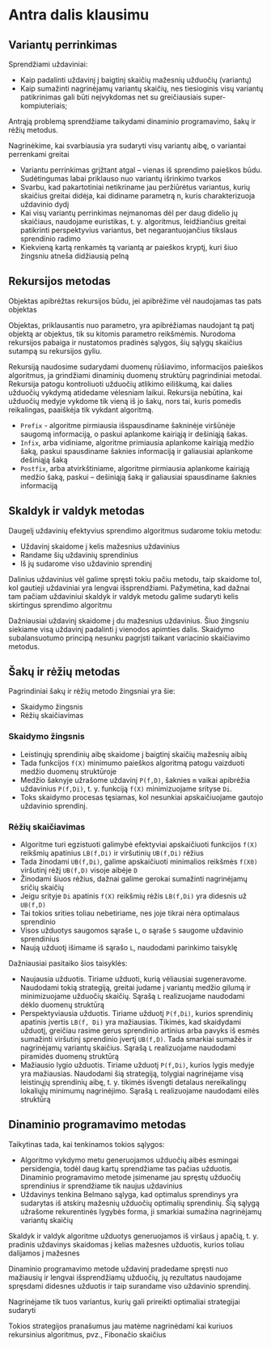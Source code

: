 # Antra dalis klausimu

## Variantų perrinkimas

Sprendžiami uždaviniai:

* Kaip padalinti uždavinį į baigtinį skaičių mažesnių užduočių (variantų)
* Kaip sumažinti nagrinėjamų variantų skaičių, nes tiesioginis visų variantų patikrinimas gali būti neįvykdomas net su greičiausiais super-kompiuteriais;

Antrąją problemą sprendžiame taikydami dinaminio programavimo, šakų ir rėžių metodus.

Nagrinėkime, kai svarbiausia yra sudaryti visų variantų aibę, o variantai perrenkami greitai

* Variantu perrinkimas grįžtant atgal – vienas iš sprendimo paieškos būdu. Sudėtingumas labai priklauso nuo variantų išrinkimo tvarkos
* Svarbu, kad pakartotiniai netikriname jau peržiūrėtus variantus, kurių skaičius greitai didėja, kai didiname parametrą n, kuris charakterizuoja uždavinio dydį
* Kai visų variantų perrinkimas neįmanomas dėl per daug didelio jų skaičiaus, naudojame euristikas, t. y. algoritmus, leidžiančius greitai patikrinti perspektyvius variantus, bet negarantuojančius tikslaus sprendinio radimo
* Kiekvieną kartą renkamės tą variantą ar paieškos kryptį, kuri šiuo žingsniu atneša didžiausią pelną


## Rekursijos metodas

Objektas apibrėžtas rekursijos būdu, jei apibrėžime vėl naudojamas tas pats objektas

Objektas, priklausantis nuo parametro, yra apibrėžiamas naudojant tą patį objektą ar objektus, tik su kitomis parametro reikšmėmis. Nurodoma rekursijos pabaiga ir nustatomos pradinės sąlygos, šių sąlygų skaičius sutampą su rekursijos gyliu.

Rekursiją naudosime sudarydami duomenų rūšiavimo, informacijos paieškos algoritmus, ja grindžiami dinaminių duomenų struktūrų pagrindiniai metodai. Rekursija patogu kontroliuoti užduočių atlikimo eiliškumą, kai dalies užduočių vykdymą atidedame vėlesniam laikui. Rekursija nebūtina, kai užduočių medyje vykdome tik vieną iš jo šakų, nors tai, kuris pomedis reikalingas, paaiškėja tik vykdant algoritmą.

* ``Prefix`` - algoritme pirmiausia išspausdiname šakninėje viršūnėje saugomą informaciją, o paskui aplankome kairiąją ir dešiniąją šakas.
* ``Infix``, arba vidiniame, algoritme primiausia aplankome kairiąją medžio šaką, paskui spausdiname šaknies informaciją ir galiausiai aplankome dešiniąją šaką
* ``Postfix``, arba atvirkštiniame, algoritme pirmiausia aplankome kairiąją medžio šaką, paskui – dešiniąją šaką ir galiausiai spausdiname šaknies informaciją

## Skaldyk ir valdyk metodas

Daugelį uždavinių efektyvius sprendimo algoritmus sudarome tokiu metodu:

* Uždavinį skaidome į kelis mažesnius uždavinius
* Randame šių uždavinių sprendinius
* Iš jų sudarome viso uždavinio sprendinį

Dalinius uždavinius vėl galime spręsti tokiu pačiu metodu, taip skaidome tol, kol gautieji uždaviniai yra lengvai išsprendžiami. Pažymėtina, kad dažnai tam pačiam uždaviniui skaldyk ir valdyk metodu galime sudaryti kelis skirtingus sprendimo algoritmu

Dažniausiai uždavinį skaidome į du mažesnius uždavinius. Šiuo žingsniu siekiame visą uždavinį padalinti į vienodos apimties dalis. Skaidymo subalansuotumo principą nesunku pagrįsti taikant variacinio skaičiavimo metodus.

## Šakų ir rėžių metodas

Pagrindiniai šakų ir rėžių metodo žingsniai yra šie:

* Skaidymo žingsnis
* Rėžių skaičiavimas

### Skaidymo žingsnis

* Leistinųjų sprendinių aibę skaidome į baigtinį skaičių mažesnių aibių
* Tada funkcijos ``f(X)`` minimumo paieškos algoritmą patogu vaizduoti medžio duomenų struktūroje
* Medžio šaknyje užrašome uždavinį ``P(f,D)``, šaknies ``m`` vaikai apibrėžia uždavinius ``P(f,Di)``, t. y. funkciją ``f(X)`` minimizuojame srityse ``Di``.
* Toks skaidymo procesas tęsiamas, kol nesunkiai apskaičiuojame gautojo uždavinio sprendinį.

### Rėžių skaičiavimas

* Algoritme turi egzistuoti galimybė efektyviai apskaičiuoti funkcijos ``f(X)`` reikšmių apatinius ``LB(f,Di)`` ir viršutinių ``UB(f,Di)`` rėžius
* Tada žinodami ``UB(f,Di)``, galime apskaičiuoti minimalios reikšmės ``f(X0)`` viršutinį rėžį ``UB(f,D)`` visoje aibėje ``D``
* Žinodami šiuos rėžius, dažnai galime gerokai sumažinti nagrinėjamų sričių skaičių
* Jeigu srityje ``Di`` apatinis ``f(X)`` reikšmių rėžis ``LB(f,Di)`` yra didesnis už ``UB(f,D)``
* Tai tokios srities toliau nebetiriame, nes joje tikrai nėra optimalaus sprendinio
* Visos užduotys saugomos sąraše ``L``, o sąraše ``S`` saugome uždavinio sprendinius
* Naują užduotį išimame iš sąrašo ``L``, naudodami parinkimo taisyklę

Dažniausiai pasitaiko šios taisyklės:

* Naujausia užduotis. Tiriame užduoti, kurią vėliausiai sugeneravome. Naudodami tokią strategiją, greitai judame į variantų medžio gilumą ir minimizuojame užduočių skaičių. Sąrašą ``L`` realizuojame naudodami dėklo duomenų struktūrą
* Perspektyviausia užduotis. Tiriame užduotį ``P(f,Di)``, kurios sprendinių apatinis įvertis ``LB(f, Di)`` yra mažiausias. Tikimės, kad skaidydami užduotį, greičiau rasime gerus sprendinio artinius arba pavyks iš esmės sumažinti viršutinį sprendinio įvertį ``UB(f,D)``. Tada smarkiai sumažės ir nagrinėjamų variantų skaičius. Sąrašą ``L`` realizuojame naudodami piramidės duomenų struktūrą
* Mažiausio lygio užduotis. Tiriame užduotį ``P(f,Di)``, kurios lygis medyje yra mažiausias. Naudodami šią strategiją, tolygiai nagrinėjame visą leistinųjų sprendinių aibę, t. y. tikimės išvengti detalaus nereikalingų lokaliųjų minimumų nagrinėjimo. Sąrašą ``L`` realizuojame naudodami eilės struktūrą

## Dinaminio programavimo metodas

Taikytinas tada, kai tenkinamos tokios sąlygos:

* Algoritmo vykdymo metu generuojamos užduočių aibės esmingai persidengia, todėl daug kartų sprendžiame tas pačias užduotis. Dinaminio programavimo metode įsimename jau spręstų užduočių sprendinius ir sprendžiame tik naujus uždavinius
* Uždavinys tenkina Belmano sąlyga, kad optimalus sprendinys yra sudarytas iš atskirų mažesnių užduočių optimalių sprendinių. Šią sąlygą užrašome rekurentinės lygybės forma, ji smarkiai sumažina nagrinėjamų variantų skaičių

Skaldyk ir valdyk algoritme užduotys generuojamos iš viršaus į apačią, t. y. pradinis uždavinys skaidomas į kelias mažesnes užduotis, kurios toliau dalijamos į mažesnes

Dinaminio programavimo metode uždavinį pradedame spręsti nuo mažiausių ir lengvai išsprendžiamų užduočių, jų rezultatus naudojame spręsdami didesnes užduotis ir taip surandame viso uždavinio sprendinį.

Nagrinėjame tik tuos variantus, kurių gali prireikti optimaliai strategijai sudaryti

Tokios strategijos pranašumus jau matėme nagrinėdami kai kuriuos rekursinius algoritmus, pvz., Fibonačio skaičius



